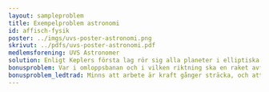 ```yaml
---
layout: sampleproblem
title: Exempelproblem astronomi
id: affisch-fysik
poster: ../imgs/uvs-poster-astronomi.png
skrivut: ../pdfs/uvs-poster-astronomi.pdf
medlemsforening: UVS Astronomer
solution: Enligt Keplers första lag rör sig alla planeter i elliptiska banor med gravitationskroppen i ena fokuspunkten. Alternativ <b>D.</b> är en elliptisk bana men solen är <em>ej</em> i fokus. Svaret är således alternativ <b>D.</b> Alternativ <b>C.</b> är något nära en cirkel, ett specialfall av en ellips där de båda fokuspunkterna överlappar. <b>A.</b> är en öppen bana, en parabel, med solen i fokus. Detta kan ses som en slags ellips med oändlig radie, vilket också är fysikalisk. Alla möjliga banor (även för icke-planeter) kallas generaliserat för <em>kägelsnitt</em>.
bonusproblem: Var i omloppsbanan och i vilken riktning ska en raket avfyra sina motorer för att med så lite bränsle som möjligt fly från solens gravitationella påverkan?
bonusproblem_ledtrad: Minns att arbete är kraft gånger sträcka, och att bränslet som förbrukas har lägesenergi.
---
```

